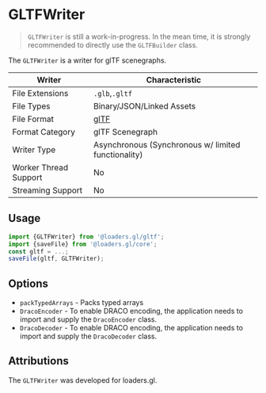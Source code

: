 # GLTFWriter

> `GLTFWriter` is still a work-in-progress. In the mean time, it is strongly recommended to directly use the `GLTFBuilder` class.

The `GLTFWriter` is a writer for glTF scenegraphs.

| Writer                | Characteristic                                                             |
| --------------------- | -------------------------------------------------------------------------- |
| File Extensions       | `.glb`,`.gltf`                                                             |
| File Types            | Binary/JSON/Linked Assets                                                  |
| File Format           | [glTF](https://github.com/KhronosGroup/glTF/tree/master/specification/2.0) |
| Format Category       | glTF Scenegraph                                                            |
| Writer Type           | Asynchronous (Synchronous w/ limited functionality)                        |
| Worker Thread Support | No                                                                         |
| Streaming Support     | No                                                                         |

## Usage

```js
import {GLTFWriter} from '@loaders.gl/gltf';
import {saveFile} from '@loaders.gl/core';
const gltf = ...;
saveFile(gltf, GLTFWriter);
```

## Options

- `packTypedArrays` - Packs typed arrays
- `DracoEncoder` - To enable DRACO encoding, the application needs to import and supply the `DracoEncoder` class.
- `DracoDecoder` - To enable DRACO encoding, the application needs to import and supply the `DracoDecoder` class.

## Attributions

The `GLTFWriter` was developed for loaders.gl.
